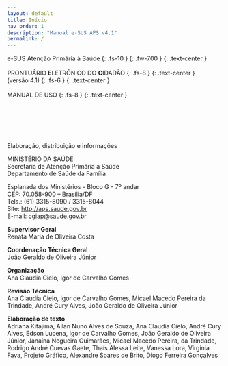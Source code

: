 ```yaml
---
layout: default
title: Início
nav_order: 1
description: "Manual e-SUS APS v4.1"
permalink: /
---
```


e-SUS Atenção Primária à Saúde
{: .fs-10 }
{: .fw-700 }
{: .text-center }
<br>
<br>
**P**RONTUÁRIO **E**LETRÔNICO DO **C**IDADÃO
{: .fs-8 }
{: .text-center }
<br>
(versão 4.1)
{: .fs-6 }
{: .text-center }
<br>
<br>
MANUAL DE USO
{: .fs-8 }
{: .text-center }
<br>
<br>
<br>
<br>
<br>
<br>
<br>
Elaboração, distribuição e informações<br>

MINISTÉRIO DA SAÚDE<br>
Secretaria de Atenção Primária à Saúde<br>
Departamento de Saúde da Família<br>


Esplanada dos Ministérios - Bloco G - 7º andar<br>
CEP: 70.058-900 – Brasília/DF<br>
Tels.: (61) 3315-8090 / 3315-8044<br>
Site: <http://aps.saude.gov.br><br>
E-mail: cgiap@saude.gov.br

**Supervisor Geral**<br>
Renata Maria de Oliveira Costa

**Coordenação Técnica Geral**<br>
João Geraldo de Oliveira Júnior

**Organização**<br>
Ana Claudia Cielo, Igor de Carvalho Gomes

**Revisão Técnica**<br>
Ana Claudia Cielo, Igor de Carvalho Gomes, Micael Macedo Pereira da Trindade, André Cury Alves, João Geraldo de Oliveira Júnior

**Elaboração de texto**<br>
Adriana Kitajima, Allan Nuno Alves de Souza, Ana Claudia Cielo, André Cury Alves, Edson Lucena, Igor de Carvalho Gomes, João Geraldo de Oliveira Júnior, Janaína Nogueira Guimarães, Micael Macedo Pereira, da Trindade, Rodrigo André Cuevas Gaete, Thaís Alessa Leite, Vanessa Lora, Virgínia Fava, Projeto Gráfico, Alexandre Soares de Brito, Diogo Ferreira Gonçalves
